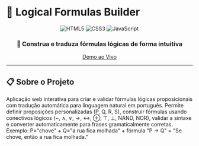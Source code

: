 # 🧮 Logical Formulas Builder

<div align="center">
  
  ![HTML5](https://img.shields.io/badge/HTML5-E34F26?style=for-the-badge&logo=html5&logoColor=white)
  ![CSS3](https://img.shields.io/badge/CSS3-1572B6?style=for-the-badge&logo=css3&logoColor=white)
  ![JavaScript](https://img.shields.io/badge/JavaScript-F7DF1E?style=for-the-badge&logo=javascript&logoColor=black)
  
  ### 📐 Construa e traduza fórmulas lógicas de forma intuitiva
  
  [Demo ao Vivo](#)
  
</div>

---

## 📋 Sobre o Projeto

Aplicação web interativa para criar e validar fórmulas lógicas proposicionais com tradução automática para linguagem natural em português. Permite definir proposições personalizadas (P, Q, R, S), construir fórmulas usando conectivos lógicos (~, ∧, ∨, →, ↔, ⊕, ⊤, ⊥, NAND, NOR), validar a sintaxe e converter automaticamente para frases gramaticalmente corretas. Exemplo: P="chove" + Q="a rua fica molhada" + fórmula "P → Q" = "Se chove, então a rua fica molhada."
